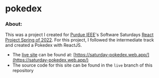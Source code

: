 # pokedex

### About:
This was a project I created for [Purdue IEEE](https://purdueieee.org/)'s Software Saturdays [React Project Spring of 2022](https://github.com/SoftwareSaturdays/2022-Spring-ReactJS). For this project, I followed the intermediate track and created a Pokedex with ReactJS. 

* The [live site](https://saturday-pokedex.web.app/) can be found at: [https://saturday-pokedex.web.app/](https://saturday-pokedex.web.app/)
* The source code for this site can be found in the `live` branch of this repository
